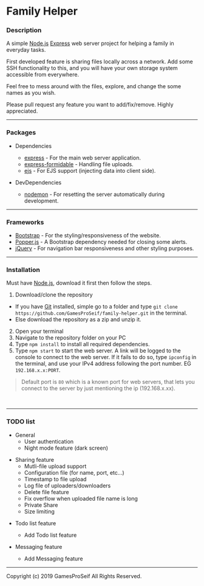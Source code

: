 # Family Helper

### Description

A simple [Node.js](https://nodejs.org/en/) [Express](https://www.npmjs.com/package/express) web server project for helping a family in everyday tasks.

First developed feature is sharing files locally across a network. Add some SSH functionality to this, and you will have your own storage system accessible from everywhere.

Feel free to mess around with the files, explore, and change the some names as you wish.

Please pull request any feature you want to add/fix/remove. Highly appreciated.

---

### Packages

- Dependencies

  - [express](https://www.npmjs.com/package/express) - For the main web server application.
  - [express-formidable](https://www.npmjs.com/package/express-formidable) - Handling file uploads.
  - [ejs](https://www.npmjs.com/package/ejs) - For EJS support (injecting data into client side).

- DevDependencies
  - [nodemon](https://www.npmjs.com/package/nodemon) - For resetting the server automatically during development.

---

### Frameworks

- [Bootstrap](https://getbootstrap.com/) - For the styling/responsiveness of the website.
- [Popper.js](https://popper.js.org/) - A Bootstrap dependency needed for closing some alerts.
- [jQuery](https://jquery.com/) - For navigation bar responsiveness and other styling purposes.

---

### Installation

Must have [Node.js](https://nodejs.org/en/), download it first then follow the steps.

1. Download/clone the repository

- If you have [Git](https://git-scm.com/) installed, simple go to a folder and type `git clone https://github.com/GamesProSeif/family-helper.git` in the terminal.
- Else download the repository as a zip and unzip it.

2. Open your terminal
3. Navigate to the repository folder on your PC
4. Type `npm install` to install all required dependencies.
5. Type `npm start` to start the web server. A link will be logged to the console to connect to the web server. If it fails to do so, type `ipconfig` in the terminal, and use your IPv4 address following the port number. EG `192.168.x.x:PORT`.

> Default port is `80` which is a known port for web servers, that lets you connect to the server by just mentioning the ip (192.168.x.xx).

&nbsp;

---

### TODO list

- General
  - User authentication
  - Night mode feature (dark screen)

* Sharing feature
  - Mutli-file upload support
  - Configuration file (for name, port, etc...)
  - Timestamp to file upload
  - Log file of uploaders/downloaders
  - Delete file feature
  - Fix overflow when uploaded file name is long
  - Private Share
  - Size limiting

- Todo list feature

  - Add Todo list feature

- Messaging feature
  - Add Messaging feature

---

Copyright (c) 2019 GamesProSeif All Rights Reserved.
